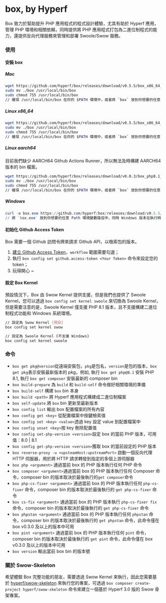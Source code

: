 # box, by Hyperf

Box 致力於幫助提升 PHP 應用程式的程式設計體驗，尤其有助於 Hyperf 應用，管理 PHP 環境和相關依賴，同時提供將 PHP 應用程式打包為二進位制程式的能力，還提供反向代理服務來管理和部署 Swoole/Swow 服務。

### 使用

#### 安裝 box

##### Mac

```bash
wget https://github.com/hyperf/box/releases/download/v0.5.5/box_x86_64_macos -O box
sudo mv ./box /usr/local/bin/box
sudo chmod 755 /usr/local/bin/box
// 確保 /usr/local/bin/box 在你的 $PATH 環境中，或者將 `box` 放到你想要的任意 $PATH 路徑中
```

##### Linux x86_64

```bash
wget https://github.com/hyperf/box/releases/download/v0.5.5/box_x86_64_linux -O box
sudo mv ./box /usr/local/bin/box
sudo chmod 755 /usr/local/bin/box
// 確保 /usr/local/bin/box 在你的 $PATH 環境中，或者將 `box` 放到你想要的任意 $PATH 路徑中
```
##### Linux aarch64

目前我們缺少 AARCH64 Github Actions Runner，所以無法及時構建 AARCH64 版本的 bin 檔案。

```bash
wget https://github.com/hyperf/box/releases/download/v0.0.3/box_php8.1_aarch64_linux -O box
sudo mv ./box /usr/local/bin/box
sudo chmod 755 /usr/local/bin/box
// 確保 /usr/local/bin/box 在你的 $PATH 環境中，或者將 `box` 放到你想要的任意 $PATH 路徑中
```

##### Windows

```powershell
curl -o box.exe https://github.com/hyperf/box/releases/download/v0.5.5/box_x64_windows.exe
// 將 `box.exe` 放到你想要的任意 Path 環境變數路徑中，同時 Windows 版本在執行時需要在命令列中使用 `box.exe` 而不是 `box`
```

#### 初始化 Github Access Token

Box 需要一個 Github 訪問令牌來請求 Github API，以檢索包的版本。

1. [建立 Github Access Token](https://github.com/settings/tokens/new)，`workflow` 範圍需要勾選；
2. 執行 `box config set github.access-token <Your Token>` 命令來設定您的 token；
3. 玩得開心 ~

#### 設定 Box Kernel

預設情況下，Box 由 Swow Kernel 提供支援，但是我們也提供了 Swoole Kernel，您可以透過 `box config set kernel swoole` 來切換為 Swoole Kernel，但是需要注意的是，Swoole Kernel 僅支援 PHP 8.1 版本，且不支援構建二進位制程式功能和 Windows 系統環境。

```bash
// 設定為 Swow Kernel [預設]
box config set kernel swow

// 設定為 Swoole Kernel (不支援 Windows)
box config set kernel swoole
```

### 命令

- `box get pkg@version`從遠端安裝包，`pkg`是包名，`version`是包的版本，`box get pkg`表示安裝最新版本的 pkg，例如, 執行 `box get php@8.1` 安裝 PHP 8.1, 執行 `box get composer` 安裝最新的 composer bin
- `box build-prepare` 為 `build` 和 `build-self` 命令做好相關環境的準備
- `box build-self` 構建 `box` bin 本身
- `box build <path>` 將 Hyperf 應用程式構建成二進位制檔案
- `box self-update` 將 `box` bin 更新至最新版本
- `box config list` 輸出 box 配置檔案的所有內容
- `box config get <key>` 從配置檔案中按鍵檢索值
- `box config set <key> <value>`透過 key 設定 value 到配置檔案中
- `box config unset <key>`按 key 刪除配置值
- `box config set-php-version <version>`設定 box 的當前 PHP 版本，可用值：8.0 | 8.1
- `box config get-php-version <version>`獲取 box 的當前設定的 PHP 版本
- `box reverse-proxy -u <upsteamHost:upstreamPort>` 啟動一個反向代理 HTTP 伺服器，用於將 HTTP 請求轉發到指定的多個上游伺服器
- `box php <argument>` 通過當前 box 的 PHP 版本執行任何 PHP 命令
- `box composer <argument>`通過當前 box 的 PHP 版本執行任何 Composer 命令，composer bin 的版本取決於最後執行的`get composer`命令
- `box php-cs-fixer <argument>` 通過當前 box 的 PHP 版本執行任何 `php-cs-fixer` 命令，composer bin 的版本取決於最後執行的 `get php-cs-fixer` 命令
- `box cs-fix <argument>` 通過當前 box 的 PHP 版本執行 `php-cs-fixer fix` 命令，composer bin 的版本取決於最後執行的 `get php-cs-fixer` 命令
- `box phpstan <argument>` 通過當前 box 的 PHP 版本執行任何 `phpstan` 命令，composer bin 的版本取決於最後執行的 `get phpstan` 命令，此命令僅在 box v0.3.0 及以上的版本中可用
- `box pint <argument>` 通過當前 box 的 PHP 版本執行任何 `pint` 命令，composer bin 的版本取決於最後執行的 `get pint` 命令，此命令僅在 box v0.3.0 及以上的版本中可用
- `box version` 輸出當前 box bin 的版本號

### 關於 Swow-Skeleton

希望體驗 Box 完整功能的朋友，需要透過 Swow Kernel 來執行，因此您需要基於 [hyperf/swow-skeleton](https://github.com/hyperf/swow-skeleton) 來執行您的專案，可透過 `box composer create-project hyperf/swow-skeleton` 命令來建立一個基於 Hyperf 3.0 版的 Swow 骨架專案。
